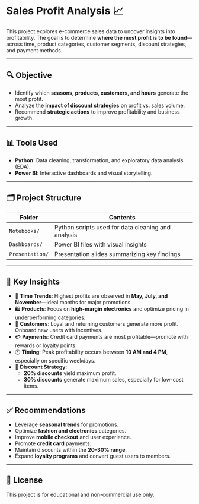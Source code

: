 # Sales Profit Analysis 📈

This project explores e-commerce sales data to uncover insights into profitability. The goal is to determine **where the most profit is to be found**—across time, product categories, customer segments, discount strategies, and payment methods.

---

## 🔍 Objective

- Identify which **seasons, products, customers, and hours** generate the most profit.
- Analyze the **impact of discount strategies** on profit vs. sales volume.
- Recommend **strategic actions** to improve profitability and business growth.

---

## 📊 Tools Used

- **Python**: Data cleaning, transformation, and exploratory data analysis (EDA).
- **Power BI**: Interactive dashboards and visual storytelling.

---

## 🗂 Project Structure

| Folder           | Contents                                                   |
|------------------|------------------------------------------------------------|
| `Notebooks/`     | Python scripts used for data cleaning and analysis         |
| `Dashboards/`    | Power BI files with visual insights                        |
| `Presentation/`  | Presentation slides summarizing key findings         |

---

## 📌 Key Insights

- 📅 **Time Trends**: Highest profits are observed in **May, July, and November**—ideal months for major promotions.
- 🛍️ **Products**: Focus on **high-margin electronics** and optimize pricing in underperforming categories.
- 👤 **Customers**: Loyal and returning customers generate more profit. Onboard new users with incentives.
- 💳 **Payments**: Credit card payments are most profitable—promote with rewards or loyalty points.
- 🕐 **Timing**: Peak profitability occurs between **10 AM and 4 PM**, especially on specific weekdays.
- 🎯 **Discount Strategy**:
  - **20% discounts** yield maximum profit.
  - **30% discounts** generate maximum sales, especially for low-cost items.

---

## ✅ Recommendations

- Leverage **seasonal trends** for promotions.
- Optimize **fashion and electronics** categories.
- Improve **mobile checkout** and user experience.
- Promote **credit card** payments.
- Maintain discounts within the **20–30% range**.
- Expand **loyalty programs** and convert guest users to members.

---

## 📃 License

This project is for educational and non-commercial use only.
